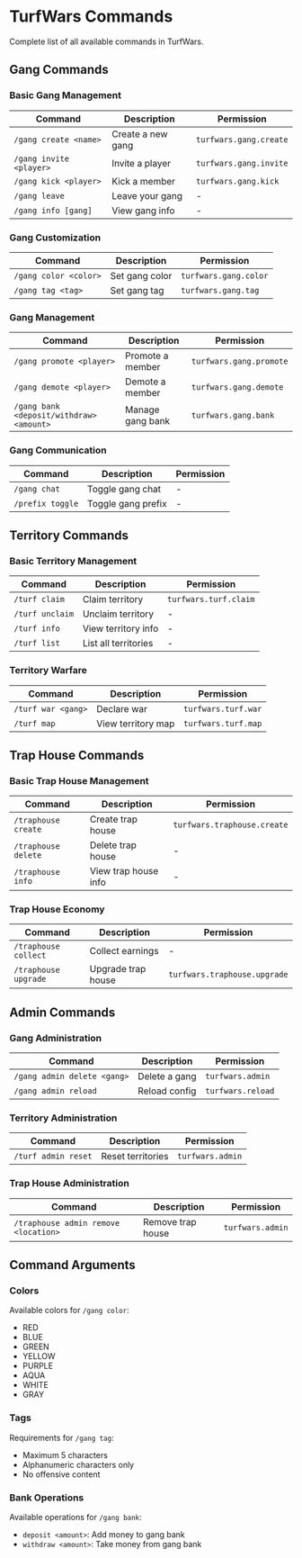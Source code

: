 # TurfWars Commands

Complete list of all available commands in TurfWars.

## Gang Commands

### Basic Gang Management
| Command | Description | Permission |
|---------|-------------|------------|
| `/gang create <name>` | Create a new gang | `turfwars.gang.create` |
| `/gang invite <player>` | Invite a player | `turfwars.gang.invite` |
| `/gang kick <player>` | Kick a member | `turfwars.gang.kick` |
| `/gang leave` | Leave your gang | - |
| `/gang info [gang]` | View gang info | - |

### Gang Customization
| Command | Description | Permission |
|---------|-------------|------------|
| `/gang color <color>` | Set gang color | `turfwars.gang.color` |
| `/gang tag <tag>` | Set gang tag | `turfwars.gang.tag` |

### Gang Management
| Command | Description | Permission |
|---------|-------------|------------|
| `/gang promote <player>` | Promote a member | `turfwars.gang.promote` |
| `/gang demote <player>` | Demote a member | `turfwars.gang.demote` |
| `/gang bank <deposit/withdraw> <amount>` | Manage gang bank | `turfwars.gang.bank` |

### Gang Communication
| Command | Description | Permission |
|---------|-------------|------------|
| `/gang chat` | Toggle gang chat | - |
| `/prefix toggle` | Toggle gang prefix | - |

## Territory Commands

### Basic Territory Management
| Command | Description | Permission |
|---------|-------------|------------|
| `/turf claim` | Claim territory | `turfwars.turf.claim` |
| `/turf unclaim` | Unclaim territory | - |
| `/turf info` | View territory info | - |
| `/turf list` | List all territories | - |

### Territory Warfare
| Command | Description | Permission |
|---------|-------------|------------|
| `/turf war <gang>` | Declare war | `turfwars.turf.war` |
| `/turf map` | View territory map | `turfwars.turf.map` |

## Trap House Commands

### Basic Trap House Management
| Command | Description | Permission |
|---------|-------------|------------|
| `/traphouse create` | Create trap house | `turfwars.traphouse.create` |
| `/traphouse delete` | Delete trap house | - |
| `/traphouse info` | View trap house info | - |

### Trap House Economy
| Command | Description | Permission |
|---------|-------------|------------|
| `/traphouse collect` | Collect earnings | - |
| `/traphouse upgrade` | Upgrade trap house | `turfwars.traphouse.upgrade` |

## Admin Commands

### Gang Administration
| Command | Description | Permission |
|---------|-------------|------------|
| `/gang admin delete <gang>` | Delete a gang | `turfwars.admin` |
| `/gang admin reload` | Reload config | `turfwars.reload` |

### Territory Administration
| Command | Description | Permission |
|---------|-------------|------------|
| `/turf admin reset` | Reset territories | `turfwars.admin` |

### Trap House Administration
| Command | Description | Permission |
|---------|-------------|------------|
| `/traphouse admin remove <location>` | Remove trap house | `turfwars.admin` |

## Command Arguments

### Colors
Available colors for `/gang color`:
- RED
- BLUE
- GREEN
- YELLOW
- PURPLE
- AQUA
- WHITE
- GRAY

### Tags
Requirements for `/gang tag`:
- Maximum 5 characters
- Alphanumeric characters only
- No offensive content

### Bank Operations
Available operations for `/gang bank`:
- `deposit <amount>`: Add money to gang bank
- `withdraw <amount>`: Take money from gang bank
